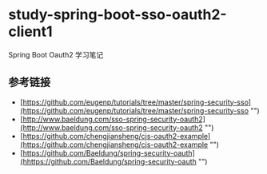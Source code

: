# study-spring-boot-sso-oauth2-client1 #
Spring Boot Oauth2 学习笔记
## 参考链接 ##
- [https://github.com/eugenp/tutorials/tree/master/spring-security-sso](https://github.com/eugenp/tutorials/tree/master/spring-security-sso "")
- [http://www.baeldung.com/sso-spring-security-oauth2](http://www.baeldung.com/sso-spring-security-oauth2 "")
- [https://github.com/chengjiansheng/cjs-oauth2-example](https://github.com/chengjiansheng/cjs-oauth2-example "")
- [https://github.com/Baeldung/spring-security-oauth](hhttps://github.com/Baeldung/spring-security-oauth "")

